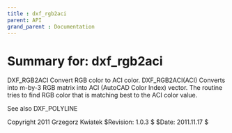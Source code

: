 ```yaml
---
title : dxf_rgb2aci
parent: API
grand_parent : Documentation
---
```

# Summary for: **dxf_rgb2aci**

DXF_RGB2ACI Convert RGB color to ACI color.
DXF_RGB2ACI(ACI) Converts into m-by-3 RGB matrix into ACI (AutoCAD
Color Index) vector. The routine tries to find RGB color that is
matching best to the ACI color value.

See also DXF_POLYLINE

Copyright 2011 Grzegorz Kwiatek
$Revision: 1.0.3 $  $Date: 2011.11.17 $

